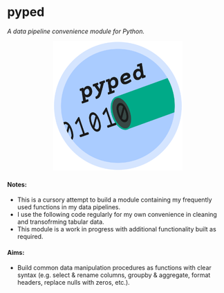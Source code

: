 # **pyped**
*A data pipeline convenience module for Python.*

<p align="center">
  <img src="pyped_logo.png" alt="image" width="300" height="300">
</p>

#### Notes:
- This is a cursory attempt to build a module containing my frequently used functions in my data pipelines.
- I use the following code regularly for my own convenience in cleaning and transofrming tabular data.
- This module is a work in progress with additional functionality built as required.

#### Aims:
- Build common data manipulation procedures as functions with clear syntax (e.g. select & rename columns, groupby & aggregate, format headers, replace nulls with zeros, etc.).
